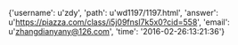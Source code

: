 {'username': u'zdy', 'path': u'wd1197/1197.html', 'answer': u'https://piazza.com/class/i5j09fnsl7k5x0?cid=558', 'email': u'zhangdianyany@126.com', 'time': '2016-02-26:13:21:36'}